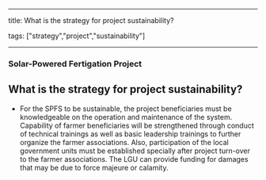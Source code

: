 
---

title: What is the strategy for project sustainability?

tags: ["strategy","project","sustainability"]

---

### Solar-Powered Fertigation Project

## What is the strategy for project sustainability?


 - For the SPFS to be sustainable, the project beneficiaries must be knowledgeable on the operation and maintenance of the system. Capability of farmer beneficiaries will be strengthened through conduct of technical trainings as well as basic leadership trainings to further organize the farmer associations. Also, participation of the local government units must be established specially after project turn-over to the farmer associations. The LGU can provide funding for damages that may be due to force majeure or calamity.
